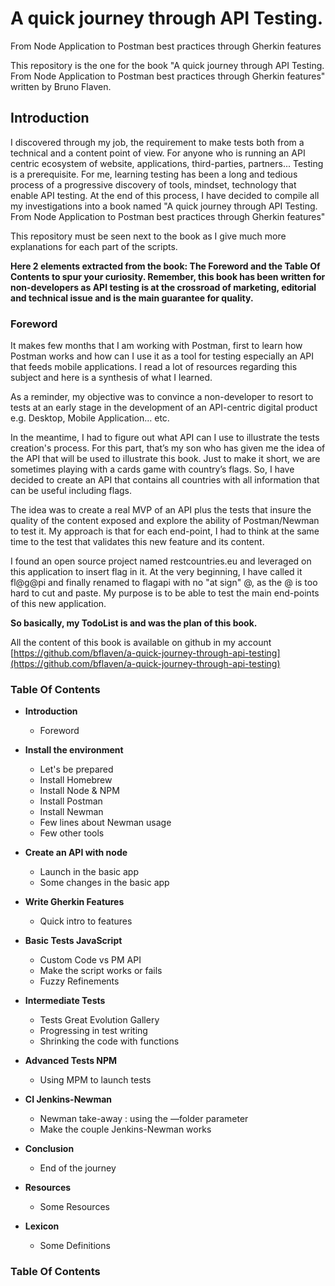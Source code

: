 #  A quick journey through API Testing. 
From Node Application to Postman best practices through Gherkin features


This repository is the one for the book "A quick journey through API Testing. From Node Application to Postman best practices through Gherkin features" written by Bruno Flaven.

## Introduction

I discovered through my job, the requirement to make tests both from a technical and a content point of view. For anyone who is running an API centric ecosystem of website, applications, third-parties, partners... Testing is a prerequisite. For me, learning testing has been a long and tedious process of a progressive discovery of tools, mindset, technology that enable API testing. At the end of this process, I have decided to compile all my investigations into a book named "A quick journey through API Testing. From Node Application to Postman best practices through Gherkin features"

This repository must be seen next to the book as I give much more explanations for each part of the scripts.

**Here 2 elements extracted from the book: The Foreword and the Table Of Contents to spur your curiosity. Remember, this book has been written for non-developers as API testing is at the crossroad of marketing, editorial and technical issue and is the main guarantee for quality.**

### Foreword

It makes few months that I am working with Postman, first to learn how Postman works and how can I use it as a tool for testing especially an API that feeds mobile applications. I read a lot of resources regarding this subject and here is a synthesis of what I learned.

As a reminder, my objective was to convince a non-developer to resort to tests at an early stage in the development of an API-centric digital product e.g. Desktop, Mobile Application… etc. 

In the meantime, I had to figure out what API can I use to illustrate the tests creation's process. For this part, that’s my son who has given me the idea of the API that will be used to illustrate this book. Just to make it short, we are sometimes playing with a cards game with country’s flags. So, I have decided to create an API that contains all countries with all information that can be useful including flags.

The idea was to create a real MVP of an API plus the tests that insure the quality of the content exposed and explore the ability of Postman/Newman to test it. My approach is that for each end-point, I had to think at the same time to the test that validates this new feature and its content.

I found an open source project named restcountries.eu and leveraged on this application to insert flag in it. At the very beginning, I have called it fl@g@pi and finally renamed to flagapi with no "at sign" @, as the @ is too hard to cut and paste. My purpose is to be able to test the main end-points of this new application.

**So basically, my TodoList is and was the plan of this book.**

All the content of this book is available on github in my account 
[https://github.com/bflaven/a-quick-journey-through-api-testing](https://github.com/bflaven/a-quick-journey-through-api-testing)

### Table Of Contents

- **Introduction**
    * Foreword
    

- **Install the environment**
    * Let's be prepared
    * Install Homebrew       
    * Install Node & NPM
    * Install Postman
    * Install Newman 
    * Few lines about Newman usage
    * Few other tools

- **Create an API with node** 
    * Launch in the basic app
    * Some changes in the basic app

- **Write Gherkin Features**  
    * Quick intro to features

- **Basic Tests JavaScript**  
    * Custom Code vs PM API
    * Make the script works or fails
    * Fuzzy Refinements

- **Intermediate Tests**      
    * Tests Great Evolution Gallery
    * Progressing in test writing
    * Shrinking the code with functions     

- **Advanced Tests NPM**      
    * Using MPM to launch tests      

- **CI Jenkins-Newman**       
    * Newman take-away : using the —folder parameter
    * Make the couple Jenkins-Newman works  

- **Conclusion**      
    * End of the journey    

- **Resources**
    * Some Resources

- **Lexicon**
    * Some Definitions

### Table Of Contents


